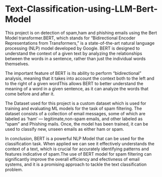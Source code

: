 # Text-Classification-using-LLM-Bert-Model
This project is on detection of spam,ham and phishing emails using the Bert Model transformer.BERT, which stands for “Bidirectional Encoder Representations from Transformers,” is a state-of-the-art natural language processing (NLP) model developed by Google. BERT is designed to understand the context of a given text by analyzing the relationships between the words in a sentence, rather than just the individual words themselves.

The important feature of BERT is its ability to perform “bidirectional” analysis, meaning that it takes into account the context both to the left and to the right of a given wordThis allows BERT to better understand the meaning of a word in a given sentence, as it can analyze the words that come before and after it.

The Dataset used for this project is a custom dataset which is used for training and evaluating ML models for the task of spam filtering. The dataset consists of a collection of email messages, some of which are labeled as ‘ham’ — legitimate,non-spam emails, and other labeled as “spam” and Phishing mails. Once, the model has been trained, it can be used to classify new, unseen emails as either ham or spam.

In conclusion, BERT is a powerful NLP Model that can be used for the classification task. When applied we can see it effectively understands the context of a text, which is crucial for accurately identifying patterns and features indicative of spam.The use of BERT model for spam filtering can significantly improve the overall efficiency and efectivness of email systems, and it is a promising approach to tackle the text classification problem.
